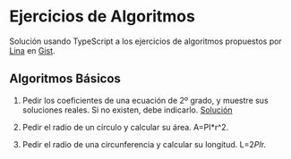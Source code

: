 # Ejercicios de Algoritmos

Solución usando TypeScript a los ejercicios de algoritmos propuestos por [Lina](https://github.com/lirrumscode) en [Gist](https://gist.github.com/lirrumscode/b7032c3d1936ed0834e45122374e760f).

## Algoritmos Básicos

1. Pedir los coeficientes de una ecuación de 2º grado, y muestre sus soluciones reales. Si no existen, debe indicarlo. [Solución]('./src/basic/01/README.md')

<!-- <details><summary>Solución</summary>
está es la solución
</details> -->

2. Pedir el radio de un círculo y calcular su área. A=PI*r^2.

<!-- <details><summary>Solución</summary>
está es la solución
</details> -->

3. Pedir el radio de una circunferencia y calcular su longitud. L=2*PI*r. 
